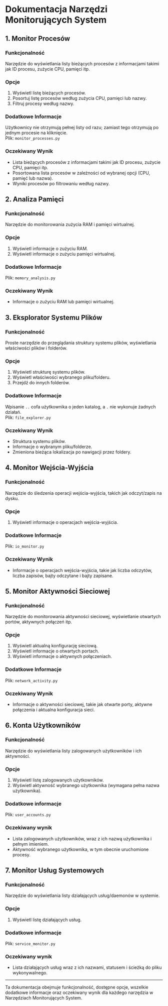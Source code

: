 # Dokumentacja Narzędzi Monitorujących System

## 1. Monitor Procesów

### Funkcjonalność
Narzędzie do wyświetlania listy bieżących procesów z informacjami takimi jak ID procesu, zużycie CPU, pamięci itp.

### Opcje
1. Wyświetl listę bieżących procesów.
2. Posortuj listę procesów według zużycia CPU, pamięci lub nazwy.
3. Filtruj procesy według nazwy.

### Dodatkowe Informacje
Użytkownicy nie otrzymują pełnej listy od razu; zamiast tego otrzymują po jednym procesie na kliknięcie. <br>
Plik: `monitor_processes.py`

### Oczekiwany Wynik
- Lista bieżących procesów z informacjami takimi jak ID procesu, zużycie CPU, pamięci itp.
- Posortowana lista procesów w zależności od wybranej opcji (CPU, pamięć lub nazwa).
- Wyniki procesów po filtrowaniu według nazwy.

## 2. Analiza Pamięci

### Funkcjonalność
Narzędzie do monitorowania zużycia RAM i pamięci wirtualnej.

### Opcje
1. Wyświetl informacje o zużyciu RAM.
2. Wyświetl informacje o zużyciu pamięci wirtualnej.

### Dodatkowe Informacje
Plik: `memory_analysis.py`

### Oczekiwany Wynik
- Informacje o zużyciu RAM lub pamięci wirtualnej.

## 3. Eksplorator Systemu Plików

### Funkcjonalność
Proste narzędzie do przeglądania struktury systemu plików, wyświetlania właściwości plików i folderów.

### Opcje
1. Wyświetl strukturę systemu plików.
2. Wyświetl właściwości wybranego pliku/folderu.
3. Przejdź do innych folderów.

### Dodatkowe Informacje
Wpisanie `..` cofa użytkownika o jeden katalog, a `.` nie wykonuje żadnych działań. <br>
Plik: `file_explorer.py`

### Oczekiwany Wynik
- Struktura systemu plików.
- Informacje o wybranym pliku/folderze.
- Zmieniona bieżąca lokalizacja po nawigacji przez foldery.

## 4. Monitor Wejścia-Wyjścia

### Funkcjonalność
Narzędzie do śledzenia operacji wejścia-wyjścia, takich jak odczyt/zapis na dysku.

### Opcje
1. Wyświetl informacje o operacjach wejścia-wyjścia.

### Dodatkowe Informacje
Plik: `io_monitor.py`

### Oczekiwany Wynik
- Informacje o operacjach wejścia-wyjścia, takie jak liczba odczytów, liczba zapisów, bajty odczytane i bajty zapisane.

## 5. Monitor Aktywności Sieciowej

### Funkcjonalność
Narzędzie do monitorowania aktywności sieciowej, wyświetlanie otwartych portów, aktywnych połączeń itp.

### Opcje
1. Wyświetl aktualną konfigurację sieciową.
2. Wyświetl informacje o otwartych portach.
3. Wyświetl informacje o aktywnych połączeniach.

### Dodatkowe Informacje
Plik: `network_activity.py`

### Oczekiwany Wynik
- Informacje o aktywności sieciowej, takie jak otwarte porty, aktywne połączenia i aktualna konfiguracja sieci.

## 6. Konta Użytkowników

### Funkcjonalność
Narzędzie do wyświetlania listy zalogowanych użytkowników i ich aktywności.

### Opcje
1. Wyświetl listę zalogowanych użytkowników.
2. Wyświetl aktywność wybranego użytkownika (wymagana pełna nazwa użytkownika).

### Dodatkowe informacje
Plik: `user_accounts.py`

### Oczekiwany wynik
- Lista zalogowanych użytkowników, wraz z ich nazwą użytkownika i pełnym imieniem.
- Aktywność wybranego użytkownika, w tym obecnie uruchomione procesy.

## 7. Monitor Usług Systemowych

### Funkcjonalność
Narzędzie do wyświetlania listy działających usług/daemonów w systemie.

### Opcje
1. Wyświetl listę działających usług.

### Dodatkowe informacje
Plik: `service_monitor.py`

### Oczekiwany wynik
- Lista działających usług wraz z ich nazwami, statusem i ścieżką do pliku wykonywalnego.

---

Ta dokumentacja obejmuje funkcjonalność, dostępne opcje, wszelkie dodatkowe informacje oraz oczekiwany wynik dla każdego narzędzia w Narzędziach Monitorujących System.